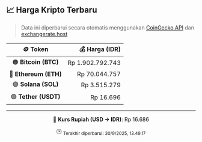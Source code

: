 

<!-- HARGA_KRIPTO -->
## 📈 Harga Kripto Terbaru

> Data ini diperbarui secara otomatis menggunakan [CoinGecko API](https://www.coingecko.com/) dan [exchangerate.host](https://exchangerate.host/)

<div align="center">

| 🪙 Token | 💰 Harga (IDR) |
|:------:|---------------:|
| 🟠 **Bitcoin (BTC)**   | Rp 1.902.792.743 |
| 🔵 **Ethereum (ETH)**  | Rp 70.044.757 |
| 🟣 **Solana (SOL)**    | Rp 3.515.279 |
| 🟢 **Tether (USDT)**   | Rp 16.696 |

---

💱 **Kurs Rupiah (USD → IDR)**: Rp 16.686

🕒 <sub>Terakhir diperbarui: 30/9/2025, 13.49.17</sub>

</div>
<!-- /HARGA_KRIPTO -->